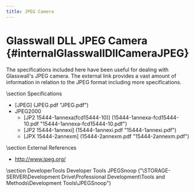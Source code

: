 ```yaml
---
title: JPEG Camera
---
```


Glasswall DLL JPEG Camera {#internalGlasswallDllCameraJPEG}
=======================

The specifications included here have been useful for dealing with Glasswall's JPEG camera. The external link provides a vast amount of information in relation to the JPEG format including more specifications.

\section Specifications
- [JPEG] (JPEG.pdf "JPEG.pdf")
- JPEG2000
	- [JP2 15444-1annexa(fcd15444-10)] (15444-1annexa-fcd15444-10.pdf "15444-1annexa-fcd15444-10.pdf")
	- [JP2 15444-1annexi] (15444-1annexi.pdf "15444-1annexi.pdf")
	- [JPX 15444-2annexm] (15444-2annexm.pdf "15444-2annexm.pdf")  

\section External References
- http://www.jpeg.org/

\section DeveloperTools Developer Tools
JPEGSnoop ("\\STORAGE-SERVER\Development Drive\Professional Development\Tools and Methods\Development Tools\JPEGSnoop")
